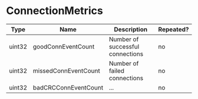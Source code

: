 # ConnectionMetrics

Type|Name|Description|Repeated?
-|-|-|-
uint32|goodConnEventCount|Number of successful connections|no
uint32|missedConnEventCount|Number of failed connections|no
uint32|badCRCConnEventCount|...|no